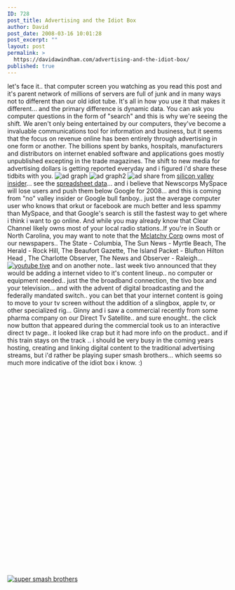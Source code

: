 ```yaml
---
ID: 728
post_title: Advertising and the Idiot Box
author: David
post_date: 2008-03-16 10:01:28
post_excerpt: ""
layout: post
permalink: >
  https://davidawindham.com/advertising-and-the-idiot-box/
published: true
---
```

let's face it.. that computer screen you watching as you read this post and it's parent network of millions of servers are full of junk and in many ways not to different than our old idiot tube.  It's all in how you use it that makes it different... and the primary difference is dynamic data.  You can ask you computer questions in the form of "search" and this is why we're seeing the shift.   We aren't only being entertained by our computers, they've become a invaluable communications tool for information and business, but it seems that the focus on revenue online has been entirely through advertising in one form or another.  The billions spent by banks, hospitals, manufacturers and distributors on internet enabled software and applications goes mostly unpublished excepting in the trade magazines.  The shift to new media for advertising dollars is getting reported everyday and i figured i'd share these tidbits with you.
<img src="http://davidawindham.com/images/ad_graph.png" alt="ad graph" />
<img src="http://davidawindham.com/images/ad_graph2.png" alt="ad graph2" />
<img src="http://davidawindham.com/images/ad_shares.png" alt="ad share" />
from <a href="http://www.alleyinsider.com/2008/3/google_sucks_life_out_of_old_media_huge_2007_share_shift">silicon valley insider</a>... see the <a href="http://spreadsheets.google.com/pub?key=pYFPEp3S18PSWvyPrvF8aEg">spreadsheet data</a>... and i believe that Newscorps MySpace will lose users and push them below Google for 2008... and this is coming from "no" valley insider or Google bull fanboy.. just the average computer user who knows that orkut or facebook are much better and less spammy than MySpace, and that Google's search is still the fastest way to get where i think i want to go online.
  And while you may already know that Clear Channel likely owns most of your local radio stations..If you're in South or North Carolina, you may want to note that the <a href="http://www.mcclatchy.com/">Mclatchy Corp</a> owns most of our newspapers.. The State - Columbia, The Sun News - Myrtle Beach, The Herald - Rock Hill, The Beaufort Gazette, The Island Packet - Blufton Hilton Head , The Charlotte Observer, The News and Observer - Raleigh...
<a href="http://www.nytimes.com/2008/03/13/technology/13tivo.html?ref=media"><img src="http://davidawindham.com/images/tivo_utube.png" alt="youtube tive" /></a>
and on another note.. last week tivo announced that they would be adding a internet video to it's content lineup.. no computer or equipment needed.. just the the broadband connection, the tivo box and your television... and with the advent of digital broadcasting and the federally mandated switch.. you can bet that your internet content is going to move to your tv screen without the addition of a slingbox, apple tv, or other specialized rig...  Ginny and i saw a commercial recently from some pharma company on our Direct Tv Satellite.. and sure enought.. the click now button that appeared during the commercial took us to an interactive direct tv page.. it looked like crap but it had more info on the product.. and if this train stays on the track  .. i should be very busy in the coming years hosting, creating and linking digital content to the traditional advertising streams, but i'd rather be playing super smash brothers... which seems so much more indicative of the idiot box i know. :)
<object width="625" height="475"><param name="movie" value="http://www.youtube.com/v/wRBsajRrnY8&hl=en"></param><param name="wmode" value="transparent"></param><embed src="http://www.youtube.com/v/wRBsajRrnY8&hl=en" type="application/x-shockwave-flash" wmode="transparent" width="625" height="475"></embed></object>
<a href="http://www.nytimes.com/2008/03/14/arts/14smas.html?ref=technology"><img src="http://davidawindham.com/images/smash_bros.jpg" alt="super smash brothers" /></a>

